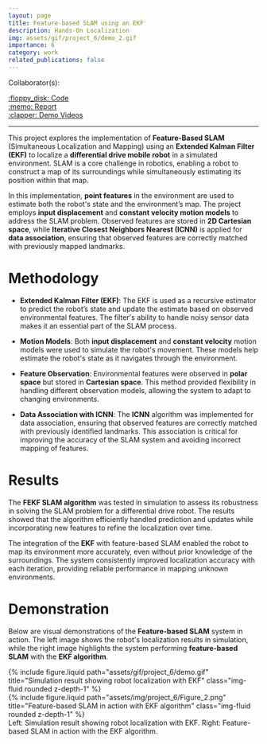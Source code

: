 ```yaml
---
layout: page
title: Feature-based SLAM using an EKF
description: Hands-On Localization
img: assets/gif/project_6/demo_2.gif
importance: 6
category: work
related_publications: false
---
```


Collaborator(s):


<div class="row justify-content-sm-left">
    <div class="col-sm-2 mt-3 mt-md-0">
        <a href="https://github.com/patweatharva/ROS-LLM/tree/more_contrib_pi/">:floppy_disk: Code</a>
    </div>
    <div class="col-sm-2 mt-3 mt-md-0">
        <a href="https://github.com/patweatharva/ROS-LLM/blob/more_contrib_pi/documents/report.pdf">:memo: Report</a>
    </div>
    <div class="col-sm-2 mt-3 mt-md-0">
        <a href="https://www.youtube.com/watch?v=zJ5sWc6eFO8">:clapper: Demo Videos</a>
    </div>
</div>

---

This project explores the implementation of **Feature-Based SLAM** (Simultaneous Localization and Mapping) using an **Extended Kalman Filter (EKF)** to localize a **differential drive mobile robot** in a simulated environment. SLAM is a core challenge in robotics, enabling a robot to construct a map of its surroundings while simultaneously estimating its position within that map.

In this implementation, **point features** in the environment are used to estimate both the robot's state and the environment’s map. The project employs **input displacement** and **constant velocity motion models** to address the SLAM problem. Observed features are stored in **2D Cartesian space**, while **Iterative Closest Neighbors Nearest (ICNN)** is applied for **data association**, ensuring that observed features are correctly matched with previously mapped landmarks.

# Methodology

- **Extended Kalman Filter (EKF)**: The EKF is used as a recursive estimator to predict the robot’s state and update the estimate based on observed environmental features. The filter's ability to handle noisy sensor data makes it an essential part of the SLAM process.
- **Motion Models**: Both **input displacement** and **constant velocity** motion models were used to simulate the robot's movement. These models help estimate the robot's state as it navigates through the environment.

- **Feature Observation**: Environmental features were observed in **polar space** but stored in **Cartesian space**. This method provided flexibility in handling different observation models, allowing the system to adapt to changing environments.

- **Data Association with ICNN**: The **ICNN** algorithm was implemented for data association, ensuring that observed features are correctly matched with previously identified landmarks. This association is critical for improving the accuracy of the SLAM system and avoiding incorrect mapping of features.

# Results

The **FEKF SLAM algorithm** was tested in simulation to assess its robustness in solving the SLAM problem for a differential drive robot. The results showed that the algorithm efficiently handled prediction and updates while incorporating new features to refine the localization over time.

The integration of the **EKF** with feature-based SLAM enabled the robot to map its environment more accurately, even without prior knowledge of the surroundings. The system consistently improved localization accuracy with each iteration, providing reliable performance in mapping unknown environments.

# Demonstration

Below are visual demonstrations of the **Feature-based SLAM** system in action. The left image shows the robot's localization results in simulation, while the right image highlights the system performing **feature-based SLAM** with the **EKF algorithm**.

<div class="row justify-content-sm-center">
    <div class="col-sm-6 mt-3 mt-md-0">
        {% include figure.liquid path="assets/gif/project_6/demo.gif" title="Simulation result showing robot localization with EKF" class="img-fluid rounded z-depth-1" %}
    </div>
    <div class="col-sm-6 mt-3 mt-md-0">
        {% include figure.liquid path="assets/img/project_6/Figure_2.png" title="Feature-based SLAM in action with EKF algorithm" class="img-fluid rounded z-depth-1" %}
    </div>
</div>
<div class="caption">
    Left: Simulation result showing robot localization with EKF. Right: Feature-based SLAM in action with the EKF algorithm.
</div>

<!-- # Conclusion
The implementation of **Feature-Based SLAM using EKF** demonstrates a solid foundation for advancing SLAM in autonomous robots. The integration of feature observations, motion models, and data association with **ICNN** helped to enhance the mapping accuracy and localization in environments without prior map knowledge. This approach lays the groundwork for solving more complex SLAM problems and paves the way for further research and development in autonomous navigation. -->